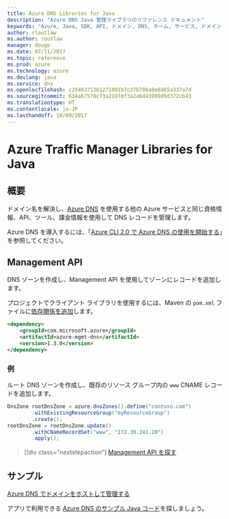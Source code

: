 ```yaml
---
title: Azure DNS Libraries for Java
description: "Azure DNS Java 管理ライブラリのリファレンス ドキュメント"
keywords: "Azure, Java, SDK, API, ドメイン, DNS, ネーム, サービス, ドメイン ネーム サービス"
author: rloutlaw
ms.author: routlaw
manager: douge
ms.date: 07/11/2017
ms.topic: reference
ms.prod: azure
ms.technology: azure
ms.devlang: java
ms.service: dns
ms.openlocfilehash: c29403713b1271091b7c37b796a0e8d65a337a7d
ms.sourcegitcommit: 634ab7578c73a219f8f3a2a6d43999d9d372cb43
ms.translationtype: HT
ms.contentlocale: ja-JP
ms.lasthandoff: 10/09/2017
---
```

# <a name="azure-traffic-manager-libraries-for-java"></a>Azure Traffic Manager Libraries for Java

## <a name="overview"></a>概要

ドメイン名を解決し、[Azure DNS](/azure/dns/dns-overview) を使用する他の Azure サービスと同じ資格情報、API、ツール、課金情報を使用して DNS レコードを管理します。

Azure DNS を導入するには、「[Azure CLI 2.0 で Azure DNS の使用を開始する](/azure/dns/dns-getstarted-cli)」を参照してください。

## <a name="management-api"></a>Management API

DNS ゾーンを作成し、Management API を使用してゾーンにレコードを追加します。

プロジェクトでクライアント ライブラリを使用するには、Maven の `pom.xml` ファイルに[依存関係を追加](https://maven.apache.org/guides/getting-started/index.html#How_do_I_use_external_dependencies)します。

```XML
<dependency>
    <groupId>com.microsoft.azure</groupId>
    <artifactId>azure-mgmt-dns</artifactId>
    <version>1.3.0</version>
</dependency>
```   

### <a name="example"></a>例

ルート DNS ゾーンを作成し、既存のリソース グループ内の `www` CNAME レコードを追加します。

```java
DnsZone rootDnsZone = azure.dnsZones().define("contoso.com")
        .withExistingResourceGroup("myResourceGroup")
        .create();
rootDnsZone = rootDnsZone.update()
        .withCNameRecordSet("www", "172.30.241.20")
        .apply();
```

> [!div class="nextstepaction"]
> [Management API を探す](/java/api/overview/azure/dns/managementapi)

## <a name="samples"></a>サンプル

[Azure DNS でドメインをホストして管理する](https://github.com/Azure-Samples/dns-java-host-and-manage-your-domains)

アプリで利用できる [Azure DNS のサンプル Java コード](https://azure.microsoft.com/resources/samples/?platform=java&term=dns)を探しましょう。